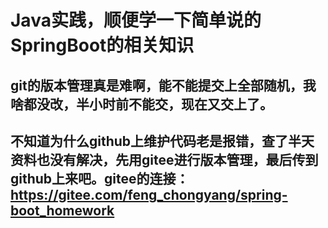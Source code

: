 # Java实践，顺便学一下简单说的SpringBoot的相关知识
## git的版本管理真是难啊，能不能提交上全部随机，我啥都没改，半小时前不能交，现在又交上了。
## 不知道为什么github上维护代码老是报错，查了半天资料也没有解决，先用gitee进行版本管理，最后传到github上来吧。gitee的连接：https://gitee.com/feng_chongyang/spring-boot_homework
